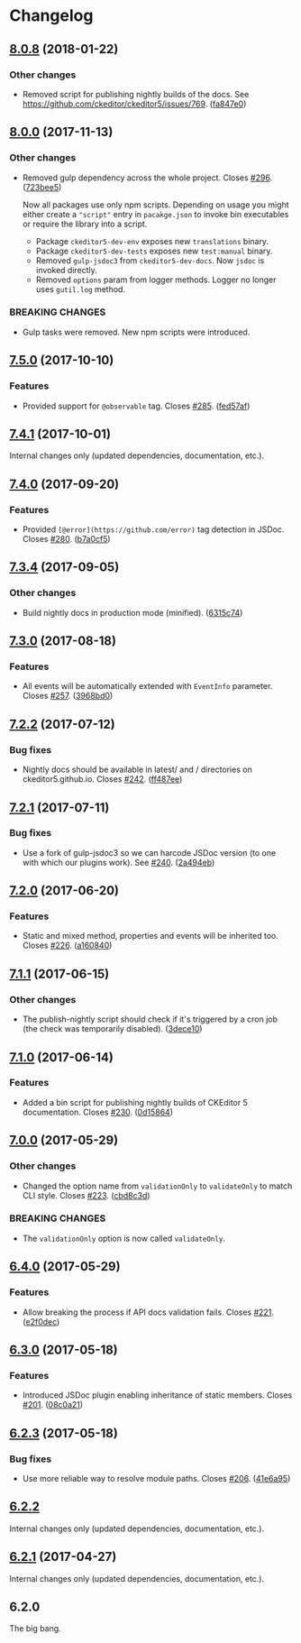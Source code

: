 Changelog
=========

## [8.0.8](https://github.com/ckeditor/ckeditor5-dev/compare/@ckeditor/ckeditor5-dev-docs@8.0.0...@ckeditor/ckeditor5-dev-docs@8.0.8) (2018-01-22)

### Other changes

* Removed script for publishing nightly builds of the docs. See https://github.com/ckeditor/ckeditor5/issues/769. ([fa847e0](https://github.com/ckeditor/ckeditor5-dev/commit/fa847e0))


## [8.0.0](https://github.com/ckeditor/ckeditor5-dev/compare/@ckeditor/ckeditor5-dev-docs@7.5.0...@ckeditor/ckeditor5-dev-docs@8.0.0) (2017-11-13)

### Other changes

* Removed gulp dependency across the whole project. Closes [#296](https://github.com/ckeditor/ckeditor5-dev/issues/296). ([723bee5](https://github.com/ckeditor/ckeditor5-dev/commit/723bee5))

  Now all packages use only npm scripts. Depending on usage you might either create a `"script"` entry in `pacakge.json` to invoke bin executables or require the library into a script.

  * Package `ckeditor5-dev-env` exposes new `translations` binary.
  * Package `ckeditor5-dev-tests` exposes new `test:manual` binary.
  * Removed `gulp-jsdoc3` from `ckeditor5-dev-docs`. Now `jsdoc` is invoked directly.
  * Removed `options` param from logger methods. Logger no longer uses `gutil.log` method.

### BREAKING CHANGES

* Gulp tasks were removed. New npm scripts were introduced.


## [7.5.0](https://github.com/ckeditor/ckeditor5-dev/compare/@ckeditor/ckeditor5-dev-docs@7.4.1...@ckeditor/ckeditor5-dev-docs@7.5.0) (2017-10-10)

### Features

* Provided support for `@observable` tag. Closes [#285](https://github.com/ckeditor/ckeditor5-dev/issues/285). ([fed57af](https://github.com/ckeditor/ckeditor5-dev/commit/fed57af))


## [7.4.1](https://github.com/ckeditor/ckeditor5-dev/compare/@ckeditor/ckeditor5-dev-docs@7.4.0...@ckeditor/ckeditor5-dev-docs@7.4.1) (2017-10-01)

Internal changes only (updated dependencies, documentation, etc.).

## [7.4.0](https://github.com/ckeditor/ckeditor5-dev/compare/@ckeditor/ckeditor5-dev-docs@7.3.4...@ckeditor/ckeditor5-dev-docs@7.4.0) (2017-09-20)

### Features

* Provided `[@error](https://github.com/error)` tag detection in JSDoc. Closes [#280](https://github.com/ckeditor/ckeditor5-dev/issues/280). ([b7a0cf5](https://github.com/ckeditor/ckeditor5-dev/commit/b7a0cf5))


## [7.3.4](https://github.com/ckeditor/ckeditor5-dev/compare/@ckeditor/ckeditor5-dev-docs@7.3.0...@ckeditor/ckeditor5-dev-docs@7.3.4) (2017-09-05)

### Other changes

* Build nightly docs in production mode (minified). ([6315c74](https://github.com/ckeditor/ckeditor5-dev/commit/6315c74))


## [7.3.0](https://github.com/ckeditor/ckeditor5-dev/compare/@ckeditor/ckeditor5-dev-docs@7.2.2...@ckeditor/ckeditor5-dev-docs@7.3.0) (2017-08-18)

### Features

* All events will be automatically extended with `EventInfo` parameter. Closes [#257](https://github.com/ckeditor/ckeditor5-dev/issues/257). ([3968bd0](https://github.com/ckeditor/ckeditor5-dev/commit/3968bd0))


## [7.2.2](https://github.com/ckeditor/ckeditor5-dev/compare/@ckeditor/ckeditor5-dev-docs@7.2.1...@ckeditor/ckeditor5-dev-docs@7.2.2) (2017-07-12)

### Bug fixes

* Nightly docs should be available in latest/ and <version>/ directories on ckeditor5.github.io. Closes [#242](https://github.com/ckeditor/ckeditor5-dev/issues/242). ([ff487ee](https://github.com/ckeditor/ckeditor5-dev/commit/ff487ee))


## [7.2.1](https://github.com/ckeditor/ckeditor5-dev/compare/@ckeditor/ckeditor5-dev-docs@7.2.0...@ckeditor/ckeditor5-dev-docs@7.2.1) (2017-07-11)

### Bug fixes

* Use a fork of gulp-jsdoc3 so we can harcode JSDoc version (to one with which our plugins work). See [#240](https://github.com/ckeditor/ckeditor5-dev/issues/240). ([2a494eb](https://github.com/ckeditor/ckeditor5-dev/commit/2a494eb))


## [7.2.0](https://github.com/ckeditor/ckeditor5-dev/compare/@ckeditor/ckeditor5-dev-docs@7.1.1...@ckeditor/ckeditor5-dev-docs@7.2.0) (2017-06-20)

### Features

* Static and mixed method, properties and events will be inherited too. Closes [#226](https://github.com/ckeditor/ckeditor5-dev/issues/226). ([a160840](https://github.com/ckeditor/ckeditor5-dev/commit/a160840))


## [7.1.1](https://github.com/ckeditor/ckeditor5-dev/compare/@ckeditor/ckeditor5-dev-docs@7.1.0...@ckeditor/ckeditor5-dev-docs@7.1.1) (2017-06-15)

### Other changes

* The publish-nightly script should check if it's triggered by a cron job (the check was temporarily disabled). ([3dece10](https://github.com/ckeditor/ckeditor5-dev/commit/3dece10))


## [7.1.0](https://github.com/ckeditor/ckeditor5-dev/compare/@ckeditor/ckeditor5-dev-docs@7.0.0...@ckeditor/ckeditor5-dev-docs@7.1.0) (2017-06-14)

### Features

* Added a bin script for publishing nightly builds of CKEditor 5 documentation. Closes [#230](https://github.com/ckeditor/ckeditor5-dev/issues/230). ([0d15864](https://github.com/ckeditor/ckeditor5-dev/commit/0d15864))


## [7.0.0](https://github.com/ckeditor/ckeditor5-dev/compare/@ckeditor/ckeditor5-dev-docs@6.4.0...@ckeditor/ckeditor5-dev-docs@7.0.0) (2017-05-29)

### Other changes

* Changed the option name from `validationOnly` to `validateOnly` to match CLI style. Closes [#223](https://github.com/ckeditor/ckeditor5-dev/issues/223). ([cbd8c3d](https://github.com/ckeditor/ckeditor5-dev/commit/cbd8c3d))

### BREAKING CHANGES

* The `validationOnly` option is now called `validateOnly`.


## [6.4.0](https://github.com/ckeditor/ckeditor5-dev/compare/@ckeditor/ckeditor5-dev-docs@6.3.0...@ckeditor/ckeditor5-dev-docs@6.4.0) (2017-05-29)

### Features

* Allow breaking the process if API docs validation fails. Closes [#221](https://github.com/ckeditor/ckeditor5-dev/issues/221). ([e2f0dec](https://github.com/ckeditor/ckeditor5-dev/commit/e2f0dec))


## [6.3.0](https://github.com/ckeditor/ckeditor5-dev/compare/@ckeditor/ckeditor5-dev-docs@6.2.3...@ckeditor/ckeditor5-dev-docs@6.3.0) (2017-05-18)

### Features

* Introduced JSDoc plugin enabling inheritance of static members. Closes [#201](https://github.com/ckeditor/ckeditor5-dev/issues/201). ([08c0a21](https://github.com/ckeditor/ckeditor5-dev/commit/08c0a21))


## [6.2.3](https://github.com/ckeditor/ckeditor5-dev/compare/@ckeditor/ckeditor5-dev-docs@6.2.2...@ckeditor/ckeditor5-dev-docs@6.2.3) (2017-05-18)

### Bug fixes

* Use more reliable way to resolve module paths. Closes [#206](https://github.com/ckeditor/ckeditor5-dev/issues/206). ([41e6a95](https://github.com/ckeditor/ckeditor5-dev/commit/41e6a95))


## [6.2.2](https://github.com/ckeditor/ckeditor5-dev/compare/@ckeditor/ckeditor5-dev-docs@6.2.1...@ckeditor/ckeditor5-dev-docs@6.2.2)

Internal changes only (updated dependencies, documentation, etc.).


## [6.2.1](https://github.com/ckeditor/ckeditor5-dev/compare/@ckeditor/ckeditor5-dev-docs@6.2.0...@ckeditor/ckeditor5-dev-docs@6.2.1) (2017-04-27)

Internal changes only (updated dependencies, documentation, etc.).


## 6.2.0

The big bang.
